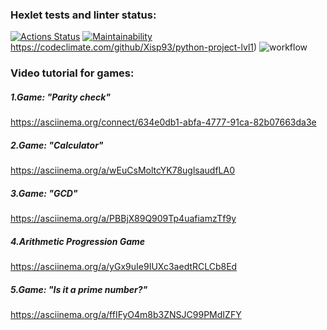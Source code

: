 ### Hexlet tests and linter status:
[![Actions Status](https://github.com/Xisp93/python-project-lvl1/workflows/hexlet-check/badge.svg)](https://github.com/Xisp93/python-project-lvl1/actions)
[![Maintainability](https://api.codeclimate.com/v1/badges/a99a88d28ad37a79dbf6/maintainability)]()https://codeclimate.com/github/Xisp93/python-project-lvl1)
![workflow](https://github.com/Xisp93/python-project-lvl1/actions/workflows/make.yml/badge.svg)
### Video tutorial for games:

##### 1.Game: "Parity check"
https://asciinema.org/connect/634e0db1-abfa-4777-91ca-82b07663da3e

##### 2.Game: "Calculator"
https://asciinema.org/a/wEuCsMoltcYK78uglsaudfLA0

##### 3.Game: "GCD"
https://asciinema.org/a/PBBjX89Q909Tp4uafiamzTf9y

##### 4.Arithmetic Progression Game
https://asciinema.org/a/yGx9uIe9IUXc3aedtRCLCb8Ed

##### 5.Game: "Is it a prime number?"
https://asciinema.org/a/ffIFyO4m8b3ZNSJC99PMdIZFY
